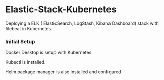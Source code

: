 # Elastic-Stack-Kubernetes
Deploying a ELK ( ElasticSearch, LogStash, Kibana Dashboard) stack with filebeat in Kubernetes.

### Initial Setup

Docker Desktop is setup with Kubernetes.

Kubectl is installed.

Helm package manager is also installed and configured
